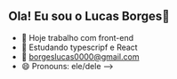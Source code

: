 ## Ola! Eu sou o Lucas Borges👋
 
- 🔭 Hoje trabalho com front-end
- 🌱 Estudando typescripf e React
- 💬 borgeslucas0000@gmail.com
- 😄 Pronouns: ele/dele
-->
